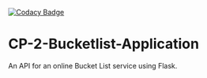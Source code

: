 [![Codacy Badge](https://api.codacy.com/project/badge/Grade/3d11e47a4cba4e2681327ad8de1bc8b7)](https://www.codacy.com/app/ProberI/CP-2-Bucketlist-Application?utm_source=github.com&amp;utm_medium=referral&amp;utm_content=ProberI/CP-2-Bucketlist-Application&amp;utm_campaign=Badge_Grade)
# CP-2-Bucketlist-Application
An API for an online Bucket List service using Flask.
